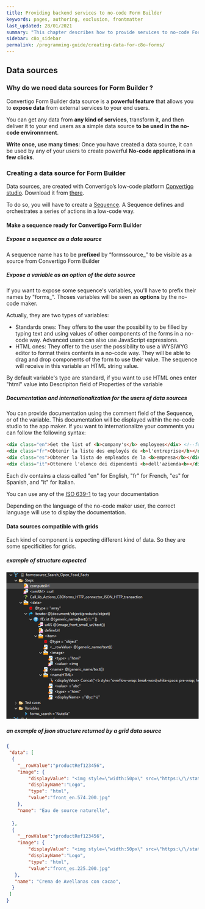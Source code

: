 ```yaml
---
title: Providing backend services to no-code Form Builder
keywords: pages, authoring, exclusion, frontmatter
last_updated: 28/01/2021
summary: "This chapter describes how to provide services to no-code Form Builder"
sidebar: c8o_sidebar
permalink: /programming-guide/creating-data-for-c8o-forms/
---
```


## Data sources ##
### Why do we need data sources for Form Builder ? ###

Convertigo Form Builder data source is a **powerful feature** that allows you to **expose data** from external services to your end users. 

You can get any data from **any kind of services**, transform it, and then deliver it to your end users as a simple data source **to be used in the no-code environnment**. 

**Write once, use many times**: Once you have created a data source, it can be used by any of your users to create powerful **No-code applications in a few clicks**. 

### Creating a data source for Form Builder ###

Data sources, are created with Convertigo’s low-code platform [Convertigo studio](https://www.convertigo.com/mobile-application-development-studio/). Download it from [there](https://github.com/convertigo/convertigo/releases).

To do so, you will have to create a [Sequence](https://www.convertigo.com/documentation/develop/reference-manual/convertigo-objects/sequencer/generic-sequence/). A Sequence defines and orchestrates a series of actions in a low-code way.

#### Make a sequence ready for Convertigo Form Builder ####
##### Expose a sequence as a data source #####

A sequence name has to be **prefixed** by “formssource_” to be visible as a source from Convertigo Form Builder

##### Expose a variable as an option of the data source #####
If you want to expose some sequence's variables, you'll have to prefix their names by "forms_".
Thoses variables will be seen as **options** by the no-code maker. 

Actually, they are two types of variables: 
* Standards ones: They offers to the user the possibility to be filled by typing text and using values of other components of the forms in a no-code way. Advanced users can also use JavaScript expressions.
* HTML ones: They offer to the user the possibility to use a WYSIWYG editor to format theirs contents in a no-code way. They will be able to drag and drop components of the form to use their value. The sequence will receive in this variable an HTML string value.

By default variable's type are standard, if you want to use HTML ones enter "html" value into Descripiton field of Properties of the variable 

##### Documentation and internationalization for the users of data sources #####

You can provide documentation using the comment field of the Sequence, or of the variable. This documentation will be displayed within the no-code studio to the app maker. 
If you want to internationalize your comments you can follow the following syntax: 

```html
<div class="en">Get the list of <b>company's</b> employees</div> <!--for English support-->
<div class="fr">Obtenir la liste des employés de <b>l'entreprise</b></div> <!--for French support-->
<div class="es">Obtener la lista de empleados de la <b>empresa</b></div> <!--for Spanish support-->
<div class="it">Ottenere l'elenco dei dipendenti <b>dell'azienda<b></div> <!--for Italian support-->
```

Each div contains a class called "en" for English, "fr" for French, "es" for Spanish, and "it" for Italian. 

You can use any of the [ISO 639-1](https://fr.wikipedia.org/wiki/Liste_des_codes_ISO_639-1) to tag your documentation

Depending on the language of the no-code maker user, the correct language will use to display the documentation. 

#### Data sources compatible with grids ####
Each kind of component is expecting different kind of data. So they are some specificities for grids.
##### example of structure expected #####

![alt illustration](../../images/c8oForms/example_data_source_grid.PNG)

##### an example of json structure returned by a grid data source #####
``` json
{
 "data": [
  {
    "__rowValue":"productRef123456",
    "image": {
        "displayValue": "<img style=\"width:50px\" src=\"https:\/\/static.openfoodfacts.org\/images\/products\/327\/408\/000\/5003\/front_en.574.200.jpg\" \/>",
        "displayName":"Logo",
        "type": "html",
        "value":"front_en.574.200.jpg"
    },
    "name": "Eau de source naturelle",

  },
  {
    "__rowValue":"productRef123456",
    "image": {
        "displayValue": "<img style=\"width:50px\" src=\"https:\/\/static.openfoodfacts.org\/images\/products\/301\/762\/042\/2003\/front_es.225.200.jpg\" \/>",
        "displayName":"Logo",
        "type": "html",
        "value":"front_es.225.200.jpg"
   },
   "name": "Crema de Avellanas con cacao",
  }
 ]
}
```